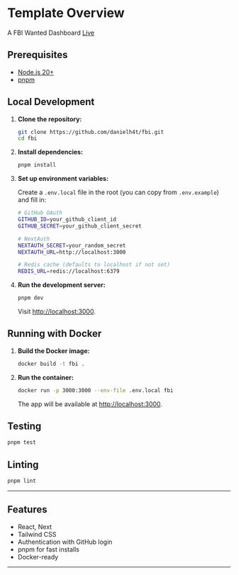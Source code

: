 # Template Overview

A FBI Wanted Dashboard  [Live](https://wanted.stacq.app)

## Prerequisites

- [Node.js 20+](https://nodejs.org/)
- [pnpm](https://pnpm.io/)

## Local Development

1. **Clone the repository:**

   ```sh
   git clone https://github.com/danielh4t/fbi.git
   cd fbi
   ```

2. **Install dependencies:**

   ```sh
   pnpm install
   ```

3. **Set up environment variables:**

   Create a `.env.local` file in the root (you can copy from `.env.example`) and fill in:

   ```bash
   # GitHub OAuth
   GITHUB_ID=your_github_client_id
   GITHUB_SECRET=your_github_client_secret

   # NextAuth
   NEXTAUTH_SECRET=your_random_secret
   NEXTAUTH_URL=http://localhost:3000

   # Redis cache (defaults to localhost if not set)
   REDIS_URL=redis://localhost:6379
   ```

4. **Run the development server:**

   ```sh
   pnpm dev
   ```

   Visit [http://localhost:3000](http://localhost:3000).

## Running with Docker

1. **Build the Docker image:**

   ```sh
   docker build -t fbi .
   ```

2. **Run the container:**

   ```sh
   docker run -p 3000:3000 --env-file .env.local fbi
   ```

   The app will be available at [http://localhost:3000](http://localhost:3000).

## Testing

```sh
pnpm test
```

## Linting

```sh
pnpm lint
```

---

## Features

- React, Next
- Tailwind CSS
- Authentication with GitHub login
- pnpm for fast installs
- Docker-ready

---
